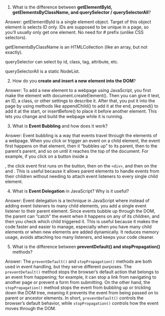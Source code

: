 1. What is the difference between **getElementById, getElementsByClassName, and querySelector / querySelectorAll**?

Answer:
getElementById is a single element object. Target of this object element is selects ID only. IDs are supposed to be unique in a page, so you’ll usually only get one element. No need for # prefix (unlike CSS selectors).

getElementsByClassName is an HTMLCollection (like an array, but not exactly).

querySelector can select by id, class, tag, attribute, etc.

querySelectorAll is a static NodeList.

2. How do you **create and insert a new element into the DOM**?

Answer:
To add a new element to a webpage using JavaScript, you first make the element with document.createElement(). Then you can give it text, an ID, a class, or other settings to describe it. After that, you put it into the page by using methods like appendChild() to add it at the end, prepend() to add it at the start, or insertBefore() to place it before another element. This lets you change and build the webpage while it is running.

3. What is **Event Bubbling** and how does it work?

Answer:
Event bubbling is a way that events travel through the elements of a webpage. When you click or trigger an event on a child element, the event first happens on that element, then it “bubbles up” to its parent, then to the parent’s parent, and so on until it reaches the top of the document. For example, if you click on a button inside a <div>, the click event first runs on the button, then on the `<div>`, and then on the <body> and <html>. This is useful because it allows parent elements to handle events from their children without needing to attach event listeners to every single child element.

4. What is **Event Delegation** in JavaScript? Why is it useful?

Answer:
Event delegation is a technique in JavaScript where instead of adding event listeners to many child elements, you add a single event listener to their parent element. Since events bubble up through the DOM, the parent can “catch” the event when it happens on any of its children, and then you check which child triggered it. This is useful because it makes the code faster and easier to manage, especially when you have many child elements or when new elements are added dynamically. It reduces memory usage, avoids attaching too many listeners, and keeps your code cleaner.

5. What is the difference between **preventDefault() and stopPropagation()** methods?

Answer:
The `preventDefault()` and `stopPropagation()` methods are both used in event handling, but they serve different purposes. The `preventDefault()` method stops the browser’s default action that belongs to an event from happening; for example, it can stop a link from navigating to another page or prevent a form from submitting. On the other hand, the `stopPropagation()` method stops the event from bubbling up or trickling down the DOM tree, meaning it prevents the event from being passed on to parent or ancestor elements. In short, `preventDefault()` controls the browser’s default behavior, while `stopPropagation()` controls how the event moves through the DOM.
